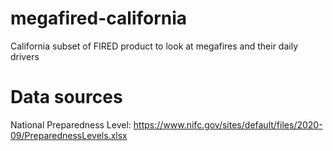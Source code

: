 # megafired-california
California subset of FIRED product to look at megafires and their daily drivers

# Data sources
National Preparedness Level: https://www.nifc.gov/sites/default/files/2020-09/PreparednessLevels.xlsx